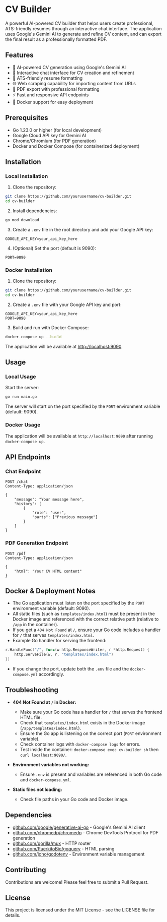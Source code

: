 # CV Builder

A powerful AI-powered CV builder that helps users create professional, ATS-friendly resumes through an interactive chat interface. The application uses Google's Gemini AI to generate and refine CV content, and can export the final result as a professionally formatted PDF.

## Features

- 🤖 AI-powered CV generation using Google's Gemini AI
- 💬 Interactive chat interface for CV creation and refinement
- 📝 ATS-friendly resume formatting
- 🌐 Web scraping capability for importing content from URLs
- 📄 PDF export with professional formatting
- ⚡ Fast and responsive API endpoints
- 🐳 Docker support for easy deployment

## Prerequisites

- Go 1.23.0 or higher (for local development)
- Google Cloud API key for Gemini AI
- Chrome/Chromium (for PDF generation)
- Docker and Docker Compose (for containerized deployment)

## Installation

### Local Installation

1. Clone the repository:
```bash
git clone https://github.com/yourusername/cv-builder.git
cd cv-builder
```

2. Install dependencies:
```bash
go mod download
```

3. Create a `.env` file in the root directory and add your Google API key:
```
GOOGLE_API_KEY=your_api_key_here
```

4. (Optional) Set the port (default is 9090):
```
PORT=9090
```

### Docker Installation

1. Clone the repository:
```bash
git clone https://github.com/yourusername/cv-builder.git
cd cv-builder
```

2. Create a `.env` file with your Google API key and port:
```
GOOGLE_API_KEY=your_api_key_here
PORT=9090
```

3. Build and run with Docker Compose:
```bash
docker-compose up --build
```

The application will be available at [http://localhost:9090](http://localhost:9090).

## Usage

### Local Usage

Start the server:
```bash
go run main.go
```

The server will start on the port specified by the `PORT` environment variable (default: 9090).

### Docker Usage

The application will be available at `http://localhost:9090` after running `docker-compose up`.

## API Endpoints

### Chat Endpoint
```http
POST /chat
Content-Type: application/json

{
    "message": "Your message here",
    "history": [
        {
            "role": "user",
            "parts": ["Previous message"]
        }
    ]
}
```

### PDF Generation Endpoint
```http
POST /pdf
Content-Type: application/json

{
    "html": "Your CV HTML content"
}
```

## Docker & Deployment Notes

- The Go application must listen on the port specified by the `PORT` environment variable (default: 9090).
- All static files (such as `templates/index.html`) must be present in the Docker image and referenced with the correct relative path (relative to `/app` in the container).
- If you get a `404 Not Found` at `/`, ensure your Go code includes a handler for `/` that serves `templates/index.html`.
- Example Go handler for serving the frontend:

```go
r.HandleFunc("/", func(w http.ResponseWriter, r *http.Request) {
    http.ServeFile(w, r, "templates/index.html")
})
```

- If you change the port, update both the `.env` file and the `docker-compose.yml` accordingly.

## Troubleshooting

- **404 Not Found at `/` in Docker:**
  - Make sure your Go code has a handler for `/` that serves the frontend HTML file.
  - Check that `templates/index.html` exists in the Docker image (`/app/templates/index.html`).
  - Ensure the Go app is listening on the correct port (`PORT` environment variable).
  - Check container logs with `docker-compose logs` for errors.
  - Test inside the container: `docker-compose exec cv-builder sh` then `curl localhost:9090/`.

- **Environment variables not working:**
  - Ensure `.env` is present and variables are referenced in both Go code and `docker-compose.yml`.

- **Static files not loading:**
  - Check file paths in your Go code and Docker image.

## Dependencies

- [github.com/google/generative-ai-go](https://github.com/google/generative-ai-go) - Google's Gemini AI client
- [github.com/chromedp/chromedp](https://github.com/chromedp/chromedp) - Chrome DevTools Protocol for PDF generation
- [github.com/gorilla/mux](https://github.com/gorilla/mux) - HTTP router
- [github.com/PuerkitoBio/goquery](https://github.com/PuerkitoBio/goquery) - HTML parsing
- [github.com/joho/godotenv](https://github.com/joho/godotenv) - Environment variable management

## Contributing

Contributions are welcome! Please feel free to submit a Pull Request.

## License

This project is licensed under the MIT License - see the LICENSE file for details. 